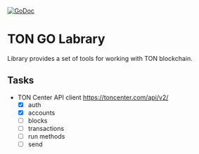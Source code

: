 [![GoDoc](https://godoc.org/github.com/bored-ton/ton-go?status.svg)](https://godoc.org/github.com/bored-ton/ton-go)

# TON GO Labrary

Library provides a set of tools for working with TON blockchain.

## Tasks

- TON Center API client https://toncenter.com/api/v2/
  - [x] auth
  - [x] accounts
  - [ ] blocks
  - [ ] transactions
  - [ ] run methods
  - [ ] send